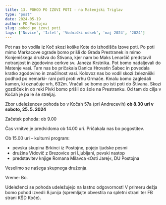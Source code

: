 ```yaml
---
title: 13. POHOD PO IZOVI POTI - na Matenjski Triglav
type: "post"
date: 2024-05-19
author: PD Postojna
slug: pohod_po_izovi_poti
tags: ['Novice', 'Izlet', 'Vodniški odsek', 'maj 2024', '2024']
---
```


Pot nas bo vodila iz Koč skozi koške Kote do izhodišča Izove poti. Po poti mimo Markacove ograde bomo prišli do
Grada Prestranek in mimo Konjeniškega društva do Štivana, kjer nam bo Maks Lenarčič predstavil notranjost in
zgodovino cerkve sv. Janeza Krstnika. Pot bomo nadaljevali do Matenje vasi. Tam nas bo pričakala Danica Hrovatin
Šabec in povedala kratko zgodovino in značilnost vasi. Kolovoz nas bo vodil skozi železniški podhod po nemarki-
rani poti proti vrhu Grmače. Kmalu bomo zagledali kamen, ki označuje vrh, 632m. Vračali se bomo po isti poti do
Štivana. Skozi gozdiček in ob reki Pivki bomo prišli do šole na Prestranku. Od tam do cilja v Kočah je pa le še streljaj.

Zbor udeležencev pohoda bo v Kočah 57a (pri Andrecevih) **ob 8.30 uri v soboto, 25. 5. 2024**

Začetek pohoda: ob 9.00

Čas vrnitve je predvidoma ob 14.00 uri. Pričakala nas bo pogostitev.

Ob 15.00 uri – kulturni program:
- pevska skupina Brkinci iz Postojne, pojejo ljudske pesmi
- družina Vidovič z Brezovice pri Ljubljani, pevski nastop
- predstavitev knjige Romana Milavca «Osti Jarej«, DU Postojna

Veselimo se našega skupnega druženja.

Vreme: Bo.

Udeleženci se pohoda udeležujejo na lastno odgovornost!
V primeru dežja bomo pohod izvedli 8.junija (spremljajte obvestila na spletni
strani ter FB strani KŠD Koče).
